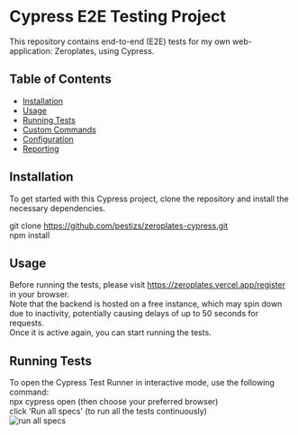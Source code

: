 # Cypress E2E Testing Project

This repository contains end-to-end (E2E) tests for my own web-application: Zeroplates, using Cypress.

## Table of Contents

- [Installation](#installation)
- [Usage](#usage)
- [Running Tests](#running-tests)
- [Custom Commands](#custom-commands)
- [Configuration](#configuration)
- [Reporting](#reporting)

## Installation

To get started with this Cypress project, clone the repository and install the necessary dependencies.  
  
git clone https://github.com/pestizs/zeroplates-cypress.git  
npm install  

## Usage

Before running the tests, please visit https://zeroplates.vercel.app/register in your browser.  
Note that the backend is hosted on a free instance, which may spin down due to inactivity, potentially causing delays of up to 50 seconds for requests.  
Once it is active again, you can start running the tests.

## Running Tests

To open the Cypress Test Runner in interactive mode, use the following command:  
npx cypress open (then choose your preferred browser)  
click 'Run all specs' (to run all the tests continuously)  
![run all specs](https://github.com/pestizs/zeroplates-cypress/assets/89751059/1e7fdc78-6cdd-42b3-b7de-e2d42fba2313)  

